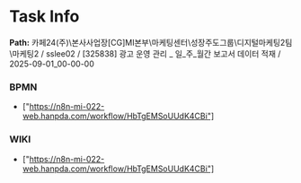 # Task Info

**Path:** 카페24(주)\본사사업장\[CG]MI본부\마케팅센터\성장주도그룹\디지털마케팅2팀\마케팅2 / sslee02 / [325838] 광고 운영 관리 _ 일_주_월간 보고서 데이터 적재 / 2025-09-01_00-00-00

### BPMN
- ["https://n8n-mi-022-web.hanpda.com/workflow/HbTgEMSoUUdK4CBi"]

### WIKI
- ["https://n8n-mi-022-web.hanpda.com/workflow/HbTgEMSoUUdK4CBi"]

